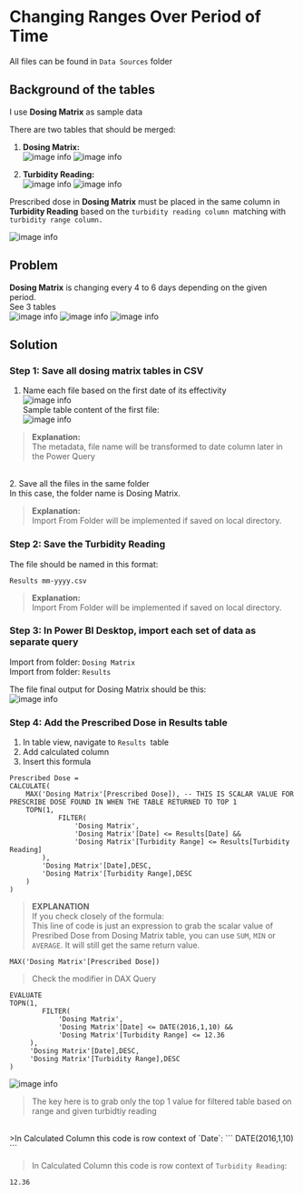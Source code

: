 # Changing Ranges Over Period of Time

All files can be found in `Data Sources` folder


## Background of the tables
I use **Dosing Matrix** as sample data

There are two tables that should be merged: <br>
1. **Dosing Matrix:** <br>
![image info](images/tbl-dosing-matrix.jpg)
![image info](images/tbl-dosing-matrix-sample.jpg)

2. **Turbidity Reading:** <br>
![image info](images/tbl-turbidity-reading.jpg)
![image info](images/tbl-turbidity-reading-sample.jpg)

Prescribed dose in **Dosing Matrix** must be placed in the same column in **Turbidity Reading** based on the `turbidity reading column `matching with `turbidity range column.`

![image info](images/dgm-connection.jpg)

## Problem

**Dosing Matrix** is changing every 4 to 6 days depending on the given period. <br>
See 3 tables <br>
![image info](images/tbl-dosing-matrix-01.jpg)
![image info](images/tbl-dosing-matrix-02.jpg)
![image info](images/tbl-dosing-matrix-03.jpg)

## Solution

### Step 1: Save all dosing matrix tables in CSV
1. Name each file based on the first date of its effectivity <br>
![image info](images/ss-files.jpg)<br>
Sample table content of the first file: <br>
![image info](images/ss-file-sample.jpg)<br>

>**Explanation:** <br>
The metadata, file name will be transformed to date column later in the Power Query <br> 

<br>
2.  Save all the files in the same folder<br>
In this case, the folder name is Dosing Matrix. <br>

>**Explanation:** <br>
Import From Folder will be implemented if saved on local directory. 


### Step 2: Save the Turbidity Reading
The file should be named in this format: <br>
```
Results mm-yyyy.csv
```
>**Explanation:** <br>
Import From Folder will be implemented if saved on local directory. 


### Step 3: In Power BI Desktop, import each set of data as separate query
Import from folder: `Dosing Matrix` <br>
Import from folder: `Results`

The file final output for Dosing Matrix should be this:<br>
![image info](images/tbl-pbi-dosing-matrix.jpg)<br>

### Step 4: Add the Prescribed Dose in Results table
1. In table view, navigate to `Results `table
2. Add calculated column
3. Insert this formula

```DAX
Prescribed Dose = 
CALCULATE(
    MAX('Dosing Matrix'[Prescribed Dose]), -- THIS IS SCALAR VALUE FOR PRESCRIBE DOSE FOUND IN WHEN THE TABLE RETURNED TO TOP 1
    TOPN(1,
            FILTER(
                'Dosing Matrix',
                'Dosing Matrix'[Date] <= Results[Date] &&
                'Dosing Matrix'[Turbidity Range] <= Results[Turbidity Reading]
        ),
        'Dosing Matrix'[Date],DESC,
        'Dosing Matrix'[Turbidity Range],DESC
    )
)
```

>**EXPLANATION**<br>
If you check closely of the formula: <br>
This line of code is just an expression to grab the scalar value of Presribed Dose from Dosing Matrix table, you can use `SUM`, `MIN` or `AVERAGE`. It will still get the same return value.
```
MAX('Dosing Matrix'[Prescribed Dose])
```
>Check the modifier in DAX Query

```
EVALUATE
TOPN(1,
		FILTER(
            'Dosing Matrix',
            'Dosing Matrix'[Date] <= DATE(2016,1,10) &&
			'Dosing Matrix'[Turbidity Range] <= 12.36
	 ),
	 'Dosing Matrix'[Date],DESC,
	 'Dosing Matrix'[Turbidity Range],DESC
)
```
![image info](images/tbl-pbi-dax-query-modifier.jpg)<br>
>The key here is to grab only the top 1 value for filtered table based on range and given turbidtiy reading <br>
<br>
>In Calculated Column this code is row context of `Date`:
```
DATE(2016,1,10)
```

>In Calculated Column this code is row context of `Turbidity Reading`:
```
12.36
```
